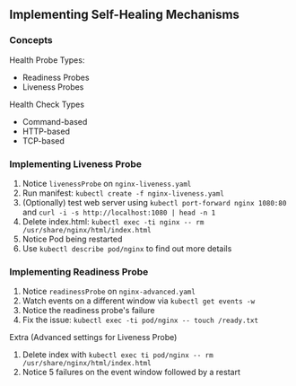 ## Implementing Self-Healing Mechanisms

### Concepts

Health Probe Types:

- Readiness Probes
- Liveness Probes

Health Check Types

- Command-based
- HTTP-based
- TCP-based

### Implementing Liveness Probe

1. Notice `livenessProbe` on `nginx-liveness.yaml`
2. Run manifest: `kubectl create -f nginx-liveness.yaml`
3. (Optionally) test web server using `kubectl port-forward nginx 1080:80` and `curl -i -s http://localhost:1080 | head -n 1`
4. Delete index.html: `kubectl exec -ti nginx -- rm /usr/share/nginx/html/index.html`
4. Notice Pod being restarted
5. Use `kubectl describe pod/nginx` to find out more details

### Implementing Readiness Probe

1. Notice `readinessProbe` on `nginx-advanced.yaml`
2. Watch events on a different window via `kubectl get events -w`
3. Notice the readiness probe's failure
4. Fix the issue: `kubectl exec -ti pod/nginx -- touch /ready.txt`

Extra (Advanced settings for Liveness Probe)

1. Delete index with `kubectl exec ti pod/nginx -- rm /usr/share/nginx/html/index.html`
2. Notice 5 failures on the event window followed by a restart

